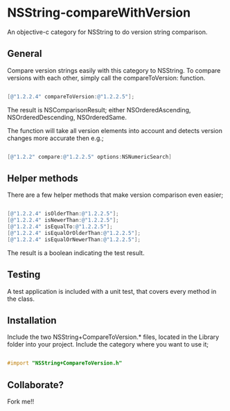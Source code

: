 NSString-compareWithVersion
===========================

An objective-c category for NSString to do version string comparison.

## General

Compare version strings easily with this category to NSString. To compare versions with each other, simply call the compareToVersion: function.

```objective-c

[@"1.2.2.4" compareToVersion:@"1.2.2.5"];
```

The result is NSComparisonResult; either NSOrderedAscending, NSOrderedDescending, NSOrderedSame.

The function will take all version elements into account and detects version changes more accurate then e.g.;

```objective-c

[@"1.2.2" compare:@"1.2.2.5" options:NSNumericSearch]
```

## Helper methods

There are a few helper methods that make version comparison even easier;

```objective-c

[@"1.2.2.4" isOlderThan:@"1.2.2.5"];
[@"1.2.2.4" isNewerThan:@"1.2.2.5"];
[@"1.2.2.4" isEqualTo:@"1.2.2.5"];
[@"1.2.2.4" isEqualOrOlderThan:@"1.2.2.5"];
[@"1.2.2.4" isEqualOrNewerThan:@"1.2.2.5"];
```

The result is a boolean indicating the test result.

## Testing

A test application is included with a unit test, that covers every method in the class.

## Installation

Include the two NSString+CompareToVersion.* files, located in the Library folder into your project. Include the category where you want to use it;

```objective-c

#import "NSString+CompareToVersion.h"
```

## Collaborate?

Fork me!!
